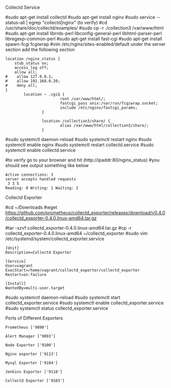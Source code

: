 Collectd Service 

#sudo apt-get install collectd
#sudo apt-get install nginx
#sudo service --status-all | egrep "collectd|nginx" (to verify)
#cd /usr/share/doc/collectd/examples/
#sudo cp -r ./collection3 /var/www/html
#sudo apt-get install librrds-perl libconfig-general-perl libhtml-parser-perl  libregexp-common-perl
#sudo apt-get install fast-cgi
#sudo apt-get install spawn-fcgi fcgiwrap
#vim /etc/nginx/sites-enabled/default
under the server section add the following section
```
location /nginx_status {
    stub_status on;
    access_log off;
    allow all;
#    allow 127.0.0.1;
#    allow 192.168.0.20;
#    deny all;
}
        location ~ .cgi$ {
                        root /var/www/html/;
                        fastcgi_pass unix:/var/run/fcgiwrap.socket;
                        include /etc/nginx/fastcgi_params;
                }

                location /collection3/share/ {
                        alias /var/www/html/collection3/share/;
                }
```
#sudo systemctl daemon-reload
#sudo systemctl restart nginx
#sudo systemctl enable nginx
#sudo systemctl restart collectd.service
#sudo systemctl enable collectd.service

#to verify go to your browser and hit (http://ipaddr:80/nginx_status)
#you should see output something like below

```
Active connections: 3 
server accepts handled requests
 3 3 5 
Reading: 0 Writing: 1 Waiting: 2 
```



Collectd Exporter


#cd ~/Downloads
#wget https://github.com/prometheus/collectd_exporter/releases/download/v0.4.0/collectd_exporter-0.4.0.linux-amd64.tar.gz

#tar -xzvf collectd_exporter-0.4.0.linux-amd64.tar.gz
#cp -r collectd_exporter-0.4.0.linux-amd64 ~/collectd_exporter
#sudo vim /etc/systemd/system/collectd_exporter.service

```
[Unit]
Description=Collectd Exporter

[Service]
User=vagrant
ExecStart=/home/vagrant/collectd_exporter/collectd_exporter
Restart=on-failure

[Install]
WantedBy=multi-user.target
```
#sudo systemctl daemon-reload
#sudo systemctl start collectd_exporter.service
#sudo systemctl enable collectd_exporter.service
#sudo systemctl status collectd_exporter.service





Ports of Different Exporters

```
Prometheus ['9090']

Alert Manager [‘9093’]

Node Exporter ['9100']

Nginx exporter ['9113']

Mysql Exporter ['9104']

Jenkins Exporter ['9118']
 
Collectd Exporter ['9103']
```